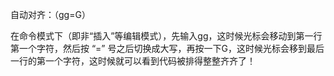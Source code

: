 自动对齐：（gg=G）

在命令模式下（即非“插入”等编辑模式），先输入gg，这时候光标会移动到第一行第一个字符，然后按 “=” 号之后切换成大写，再按一下G，这时候光标会移到最后一行的第一个字符，这时候就可以看到代码被排得整整齐齐了！
